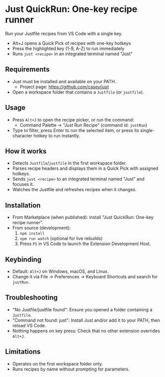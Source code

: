 # Just QuickRun: One-key recipe runner

Run your Justfile recipes from VS Code with a single key.

- Alt+J opens a Quick Pick of recipes with one-key hotkeys
- Press the highlighted key (1-9, A-Z) to run immediately
- Runs `just <recipe>` in an integrated terminal named "Just"

## Requirements

- Just must be installed and available on your PATH.
  - Project page: https://github.com/casey/just
- Open a workspace folder that contains a `Justfile` (or `justfile`).

## Usage

- Press `Alt+J` to open the recipe picker, or run the command:
  - Command Palette → "Just Run Recipe" (command id: `justRun`)
- Type to filter, press Enter to run the selected item, or press its single-character hotkey to run instantly.

## How it works

- Detects `Justfile`/`justfile` in the first workspace folder.
- Parses recipe headers and displays them in a Quick Pick with assigned hotkeys.
- Sends `just <recipe>` to an integrated terminal named "Just" and focuses it.
- Watches the Justfile and refreshes recipes when it changes.

## Installation

- From Marketplace (when published): install "Just QuickRun: One-key recipe runner".
- From source (development):
  1. `npm install`
  2. `npm run watch` (optional for live rebuilds)
  3. Press `F5` in VS Code to launch the Extension Development Host.

## Keybinding

- Default: `Alt+J` on Windows, macOS, and Linux.
- Change it via File → Preferences → Keyboard Shortcuts and search for `justRun`.

## Troubleshooting

- "No Justfile/justfile found": Ensure you opened a folder containing a `Justfile`.
- "Command not found: just": Install Just and/or add it to your PATH, then reload VS Code.
- Nothing happens on key press: Check that no other extension overrides `Alt+J`.

## Limitations

- Operates on the first workspace folder only.
- Runs recipes by name without prompting for parameters.
